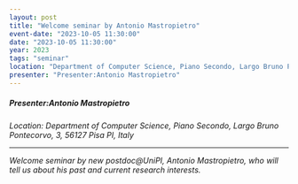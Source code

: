 ```yaml
---
layout: post
title: "Welcome seminar by Antonio Mastropietro"
event-date: "2023-10-05 11:30:00"
date: "2023-10-05 11:30:00"
year: 2023
tags: "seminar"
location: "Department of Computer Science, Piano Secondo, Largo Bruno Pontecorvo, 3, 56127 Pisa PI, Italy"
presenter: "Presenter:Antonio Mastropietro"
---
```

<h5>Presenter:Antonio Mastropietro</h5>
<em>Location: Department of Computer Science, Piano Secondo, Largo Bruno Pontecorvo, 3, 56127 Pisa PI, Italy<em>
<br>
<hr>

Welcome seminar by new postdoc@UniPI, Antonio Mastropietro, who will tell us about his past and current research interests.